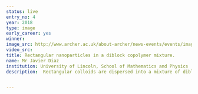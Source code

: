 ```yaml
---
status: live
entry_no: 4
year: 2018
type: image 
early_career: yes
winner: 
image_src: http://www.archer.ac.uk/about-archer/news-events/events/image-comp/gallery-2018/04_Entry_800.jpg
video_src: 
title: Rectangular nanoparticles in a diblock copolymer mixture.
name: Mr Javier Diaz
institution: University of Lincoln, School of Mathematics and Physics
description:  Rectangular colloids are dispersed into a mixture of diblock copolymers, which is a chain-like molecule in which two species - A and B monomers - are joined together. For this reason, a periodic ordered structure is observed. In this simulation performed in ARCHER, rectangular particles have an affinity towards the interface between the blue and yellow phase. Because the total length of the nanoparticles is larger than the interface present in the system, the colloids drive the system into creating smaller domains, forming the grid-like structure that is found in this simulation. The rectangular nanoparticles 'fit' into the interface by orienting along the it, which is a characteristic of anisotropic particles that would not be present in circular particles. 

  
---
```


